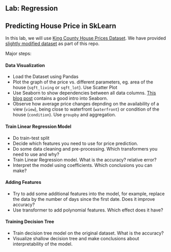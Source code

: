 ## Lab: Regression
## Predicting House Price in SkLearn

In this lab, we will use [King County House Prices Dataset](https://www.kaggle.com/datasets/harlfoxem/housesalesprediction). We have provided [slightly modified dataset](../../../data/kc_house_data_processed.csv) as part of this repo.

Major steps:

#### Data Visualization

* Load the Dataset using Pandas
* Plot the graph of the price vs. different parameters, eg. area of the house (`sqft_living` or `sqft_lot`). Use Scatter Plot
* Use Seaborn to show dependencies between all data columns. [This blog post](https://kgptalkie.medium.com/complete-seaborn-python-tutorial-for-data-visualization-in-python-399af0792ef4) contains a good intro into Seaborn. 
* Observe how average price changes depnding on the availability of a view (`view`), being close to waterfront (`waterfront`) or condition of the house (`condition`). Use `groupby` and aggregation.

#### Train Linear Regression Model

* Do train-test split
* Decide which features you need to use for price prediction.
* Do some data cleaning and pre-processing. Which transformers you need to use and why?
* Train Linear Regression model. What is the accuracy? relative error? 
* Interpret the model using coefficients. Which conclusions you can make?

#### Adding Features

* Try to add some additional features into the model, for example, replace the data by the number of days since the first date. Does it improve accuracy?
* Use transformer to add polynomial features. Which effect does it have?

#### Training Decision Tree

* Train decision tree model on the original dataset. What is the accuracy?
* Visualize shallow decision tree and make conclusions about interpretability of the model.

